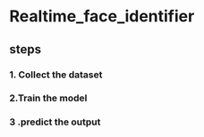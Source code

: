 # Realtime_face_identifier
## steps
### 1. Collect the dataset
### 2.Train the model
### 3 .predict the output
